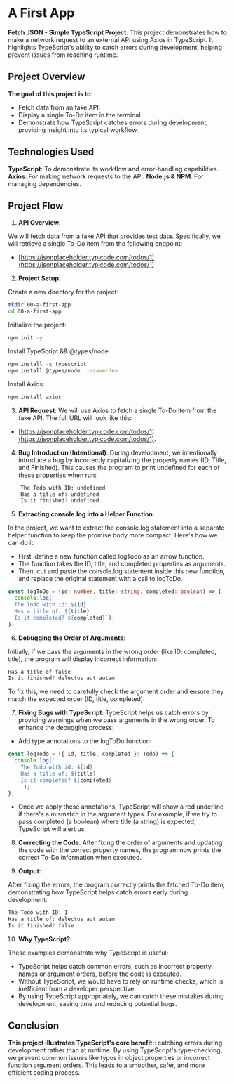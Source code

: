 # A First App

**Fetch JSON - Simple TypeScript Project**: This project demonstrates how to make a network request to an external API using Axios in TypeScript. It highlights TypeScript's ability to catch errors during development, helping prevent issues from reaching runtime.

## Project Overview

**The goal of this project is to**:

- Fetch data from an fake API.
- Display a single To-Do item in the terminal.
- Demonstrate how TypeScript catches errors during development, providing insight into its typical workflow.

## Technologies Used

**TypeScript**: To demonstrate its workflow and error-handling capabilities.
**Axios**: For making network requests to the API.
**Node.js & NPM**: For managing dependencies.

## Project Flow

1. **API Overview**:

We will fetch data from a fake API that provides test data. Specifically, we will retrieve a single To-Do item from the following endpoint:

- [https://jsonplaceholder.typicode.com/todos/1](https://jsonplaceholder.typicode.com/todos/1)

2. **Project Setup**:

Create a new directory for the project:
```bash
mkdir 00-a-first-app
cd 00-a-first-app
```

Initialize the project:
```bash
npm init -y
```

Install TypeScript && @types/node:
```bash
npm install -g typescript
npm install @types/node  --save-dev
```

Install Axios:
```bash
npm install axios
```

3. **API Request**: We will use Axios to fetch a single To-Do item from the fake API. The full URL will look like this:
- [https://jsonplaceholder.typicode.com/todos/1](https://jsonplaceholder.typicode.com/todos/1).

4. **Bug Introduction (Intentional)**: During development, we intentionally introduce a bug by incorrectly capitalizing the property names (ID, Title, and Finished). This causes the program to print undefined for each of these properties when run:
```bash
    The Todo with ID: undefined
    Has a title of: undefined
    Is it finished? undefined
```

5. **Extracting console.log into a Helper Function**:

In the project, we want to extract the console.log statement into a separate helper function to keep the promise body more compact. Here's how we can do it:
- First, define a new function called logTodo as an arrow function.
- The function takes the ID, title, and completed properties as arguments.
- Then, cut and paste the console.log statement inside this new function, and replace the original statement with a call to logToDo.

```typescript
const logToDo = (id: number, title: string, completed: boolean) => {
  console.log(`
  The Todo with id: ${id}
  Has a title of: ${title}
  Is it completed? ${completed}`);
};
```
6. **Debugging the Order of Arguments**:

Initially, if we pass the arguments in the wrong order (like ID, completed, title), the program will display incorrect information:
```bash
Has a title of false
Is it finished? delectus aut autem
```

To fix this, we need to carefully check the argument order and ensure they match the expected order (ID, title, completed).

7. **Fixing Bugs with TypeScript**: TypeScript helps us catch errors by providing warnings when we pass arguments in the wrong order. To enhance the debugging process:

- Add type annotations to the logToDo function:
```typescript
const logTodo = ({ id, title, completed }: Todo) => {
  console.log(`
    The Todo with id: ${id}
    Has a title of: ${title}
    Is it completed? ${completed}
    `);
};
```
- Once we apply these annotations, TypeScript will show a red underline if there's a mismatch in the argument types. For example, if we try to pass completed (a boolean) where title (a string) is expected, TypeScript will alert us.

8. **Correcting the Code**: After fixing the order of arguments and updating the code with the correct property names, the program now prints the correct To-Do information when executed.

2. **Output**: 

After fixing the errors, the program correctly prints the fetched To-Do item, demonstrating how TypeScript helps catch errors early during development:

```bash
The Todo with ID: 1
Has a title of: delectus aut autem
Is it finished? false
```

10. **Why TypeScript?**:

These examples demonstrate why TypeScript is useful:

- TypeScript helps catch common errors, such as incorrect property names or argument orders, before the code is executed.
- Without TypeScript, we would have to rely on runtime checks, which is inefficient from a developer perspective.
- By using TypeScript appropriately, we can catch these mistakes during development, saving time and reducing potential bugs.

## Conclusion

**This project illustrates TypeScript's core benefit:**: catching errors during development rather than at runtime. By using TypeScript's type-checking, we prevent common issues like typos in object properties or incorrect function argument orders. This leads to a smoother, safer, and more efficient coding process.